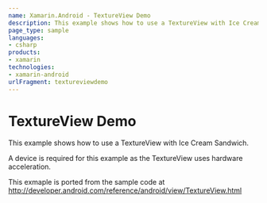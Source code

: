 ```yaml
---
name: Xamarin.Android - TextureView Demo
description: This example shows how to use a TextureView with Ice Cream Sandwich. A device is required for this example as the TextureView uses hardware...
page_type: sample
languages:
- csharp
products:
- xamarin
technologies:
- xamarin-android
urlFragment: textureviewdemo
---
```

# TextureView Demo

This example shows how to use a TextureView with Ice Cream Sandwich.

A device is required for this example as the TextureView uses hardware acceleration.

This exmaple is ported from the sample code at http://developer.android.com/reference/android/view/TextureView.html
